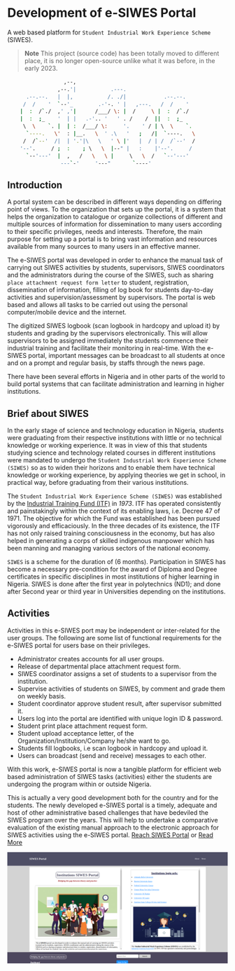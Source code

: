 # Development of e-SIWES Portal

A web based platform for `Student Industrial Work Experience Scheme` (SIWES).

> **Note**
> This project (source code) has been totally moved to different place, it is no longer open-source unlike what it was before, in the early 2023.

```sh
                  ,--,                                       
                ,--.'|           .---.                       
      .--.--.   |  |,           /. ./|            .--.--.    
     /  /    '  `--'_        .-'-. ' |   ,---.   /  /    '   
    |  :  /`./  ,' ,'|      /___/ \: |  /     \ |  :  /`./   
    |  :  ;_    '  | |   .-'.. '   ' . /    /  ||  :  ;_     
     \  \    `. |  | :  /___/ \:     '.    ' / | \  \    `.  
      `----.   \'  : |__.   \  ' .\   '   ;   /|  `----.   \ 
     /  /`--'  /|  | '.'|\   \   ' \ |'   |  / | /  /`--'  / 
    '--'.     / ;  :    ; \   \  |--" |   :    |'--'.     /  
      `--'---'  |  ,   /   \   \ |     \   \  /   `--'---'   
                 ---`-'     '---"       `----'               
```

## Introduction

A portal system can be described in different ways depending on differing point of views. To the organization that sets up the portal, it is a system that helps the organization to catalogue or organize collections of different and multiple sources of information for dissemination to many users according to their specific privileges, needs and interests. Therefore, the main purpose for setting up a portal is to bring vast information and resources available from many sources to many users in an effective manner.

The e-SIWES portal was developed in order to enhance the manual task of carrying out SIWES activities by students, supervisors, SIWES coordinators and the administrators during the course of the SIWES, such as sharing `place attachment request form letter` to student, registration, dissemination of information, filling of log book for students day-to-day activities and supervision/assessment by supervisors. The portal is web based and allows all tasks to be carried out using the personal computer/mobile device and the internet.

The digitized SIWES logbook (scan logbook in hardcopy and upload it) by students and grading by the supervisors electronically. This will allow supervisors to be assigned immediately the students commence their industrial training and facilitate their monitoring in real-time. With the e-SIWES portal, important messages can be broadcast to all students at once and on a prompt and regular basis, by staffs through the news page.

There have been several efforts in Nigeria and in other parts of the world to build portal systems that can facilitate administration and learning in higher institutions.

## Brief about SIWES

In the early stage of science and technology education in Nigeria, students were graduating from their respective institutions with little or no technical knowledge or working experience. It was in view of this that students studying science and technology related courses in different institutions were mandated to undergo the `Student Industrial Work Experience Scheme (SIWES)` so as to widen their horizons and to enable them have technical knowledge or working experience, by applying theories we get in school, in practical way, before graduating from their various institutions.

The `Student Industrial Work Experience Scheme (SIWES)` was established by the <a href="https://www.itf.gov.ng">Industrial Training Fund (ITF)</a> in _1973_. ITF has operated consistently and painstakingly within the context of its enabling laws, i.e. Decree 47 of 1971. The objective for which the Fund was established has been pursued vigorously and efficaciously. In the three decades of its existence, the ITF has not only raised training consciousness in the economy, but has also helped in generating a corps of skilled indigenous manpower which has been manning and managing various sectors of the national economy.

`SIWES` is a scheme for the duration of (6 months). Participation in SIWES has become a necessary pre-condition for the award of Diploma and Degree certificates in specific disciplines in most institutions of higher learning in Nigeria. SIWES is done after the first year in polytechnics (ND1); and done after Second year or third year in Universities depending on the institutions.

## Activities

Activities in this e-SIWES port may be independent or inter-related for the user groups. The following are some list of functional requirements for the e-SIWES portal for users base on their privileges.

-   Administrator creates accounts for all user groups.
-   Release of departmental place attachment request form.
-   SIWES coordinator assigns a set of students to a supervisor from the institution.
-   Supervise activities of students on SIWES, by comment and grade them on weekly basis.
-   Student coordinator approve student result, after supervisor submitted it.
-   Users log into the portal are identified with unique login ID & password.
-   Student print place attachment request form.
-   Student upload acceptance letter, of the Organization/Institution/Company he/she want to go.
-   Students fill logbooks, i.e scan logbook in hardcopy and upload it.
-   Users can broadcast (send and receive) messages to each other.

With this work, e-SIWES portal is now a tangible platform for efficient web based administration of SIWES tasks (activities) either the students are undergoing the program within or outside Nigeria.

This is actually a very good development both for the country and for the students. The newly developed e-SIWES portal is a timely, adequate and host of other administrative based challenges that have bedeviled the SIWES program over the years. This will help to undertake a comparative evaluation of the existing manual approach to the electronic approach for SIWES activities using the e-SIWES portal. <a href="https://siwesportal.onrender.com">Reach SIWES Portal</a> or <a href="https://medium.com/@usmanmusa1920/development-of-e-siwes-portal-048e141c15ab">Read More</a>

![homepage](homepage.png)
